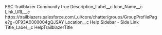 <?xml version="1.0" encoding="UTF-8"?>
<CustomMetadata xmlns="http://soap.sforce.com/2006/04/metadata" xmlns:xsi="http://www.w3.org/2001/XMLSchema-instance" xmlns:xsd="http://www.w3.org/2001/XMLSchema">
    <label>FSC Trailblazer Community</label>
    <protected>true</protected>
    <values>
        <field>Description_Label__c</field>
        <value xsi:nil="true"/>
    </values>
    <values>
        <field>Icon_Name__c</field>
        <value xsi:nil="true"/>
    </values>
    <values>
        <field>Link_URL__c</field>
        <value xsi:type="xsd:string">https://trailblazers.salesforce.com/_ui/core/chatter/groups/GroupProfilePage?g=0F93A0000004gQJSAY</value>
    </values>
    <values>
        <field>Location__c</field>
        <value xsi:type="xsd:string">Help Sidebar - Side Link</value>
    </values>
    <values>
        <field>Title_Label__c</field>
        <value xsi:type="xsd:string">HelpTrailblazerTitle</value>
    </values>
</CustomMetadata>
